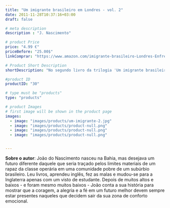 ```yaml
---
title: "Um imigrante brasileiro em Londres - vol. 2"
date: 2011-11-28T10:37:16+03:00
draft: false

# meta description
description : "J. Nascimento"

# product Price
price: "4.99 €"
priceBefore: "25.00$"
linkComprar: "https://www.amazon.com/imigrante-brasileiro-Londres-Enfrentando-Portuguese-ebook/dp/B083JF4J98/"

# Product Short Description
shortDescription: "No segundo livro da trilogia 'Um imigrante brasileiro em Londres', João pergunta-se: viver na Inglaterra era um sonho, ou seria apenas um capricho?  Neste livro João conta o que acontece com a sua alegria, a sua inocência e a vontade de vencer os muitos obstáculos que um imigrante enfrenta na cidade mais desejada do mundo. Com muitas dúvidas e algumas certezas, João lutará contra todas as adversidades possíveis e terá a sua fé testada ao limite."

#product ID
productID: "30"

# type must be "products"
type: "products"

# product Images
# first image will be shown in the product page
images:
  - image: "images/products/um-imigrante-2.jpg"
  - image: "images/products/product-null.png"
  - image: "images/products/product-null.png"
  - image: "images/products/product-null.png"


---
```


**Sobre o autor**: João do Nascimento nasceu na Bahia, mas desejava um futuro diferente daquele que seria traçado pelos limites materiais de um rapaz da classe operária em uma comunidade pobre de um subúrbio brasileiro. Leu livros, aprendeu inglês, fez as malas e mudou-se para a Inglaterra apenas com um visto de estudante. Depois de muitos altos e baixos - e foram mesmo muitos baixos - João conta a sua história para mostrar que a coragem, a alegria e a fé em um futuro melhor devem sempre estar presentes naqueles que decidem sair da sua zona de conforto emocional.